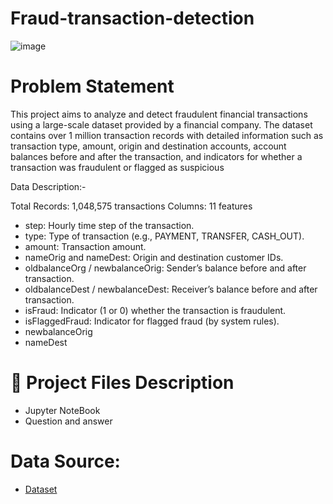# Fraud-transaction-detection

![image](https://github.com/user-attachments/assets/a7e5f9f9-d013-4519-a94c-07d92ed657b3)

# Problem Statement

This project aims to analyze and detect fraudulent financial transactions using a large-scale dataset provided by a financial company. The dataset contains over 1 million transaction records with detailed information such as transaction type, amount, origin and destination accounts, account balances before and after the transaction, and indicators for whether a transaction was fraudulent or flagged as suspicious

Data Description:-

Total Records: 1,048,575 transactions
Columns: 11 features

* step: Hourly time step of the transaction.
* type: Type of transaction (e.g., PAYMENT, TRANSFER, CASH_OUT).
* amount: Transaction amount.
* nameOrig and nameDest: Origin and destination customer IDs.
* oldbalanceOrg / newbalanceOrig: Sender’s balance before and after transaction.
* oldbalanceDest / newbalanceDest: Receiver’s balance before and after transaction.
* isFraud: Indicator (1 or 0) whether the transaction is fraudulent.
* isFlaggedFraud: Indicator for flagged fraud (by system rules).
* newbalanceOrig
* nameDest

# 💾 Project Files Description

* Jupyter NoteBook
* Question and answer

# Data Source:

* [Dataset](https://drive.google.com/file/d/1wJfhrKPmeCh4KindHTNaM2iyU7UY1N5s/view?usp=sharing)
  

